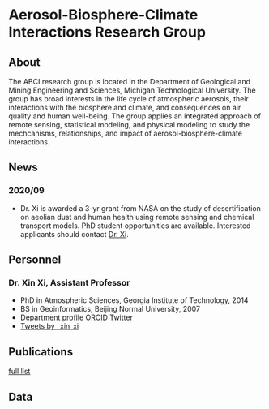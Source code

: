 # Aerosol-Biosphere-Climate Interactions Research Group

## About
The ABCI research group is located in the Department of Geological and Mining Engineering and Sciences, Michigan Technological University. The group has broad interests in the life cycle of atmospheric aerosols, their interactions with the biosphere and climate, and consequences on air quality and human well-being. The group applies an integrated approach of remote sensing, statistical modeling, and physical modeling to study the mechcanisms, relationships, and impact of aerosol-biosphere-climate interactions.

## News
### 2020/09
- Dr. Xi is awarded a 3-yr grant from NASA on the study of desertification on aeolian dust and human health using remote sensing and chemical transport models. PhD student opportunities are available. Interested applicants should contact [Dr. Xi](mailto:xinxi@mtu.edu).

## Personnel
### Dr. Xin Xi, Assistant Professor
- PhD in Atmospheric Sciences, Georgia Institute of Technology, 2014
- BS in Geoinformatics, Beijing Normal University, 2007
- [Department profile](https://www.mtu.edu/geo/department/faculty/xi-xin/) [ORCID](https://orcid.org/0000-0003-3804-2735) [Twitter](https://twitter.com/_xin_xi)
- <a class="twitter-timeline" data-height="300" data-theme="light" href="https://twitter.com/_xin_xi?ref_src=twsrc%5Etfw">Tweets by _xin_xi</a> <script async src="https://platform.twitter.com/widgets.js" charset="utf-8"></script>

## Publications
[full list](\https://scholar.google.com/citations?user=_NHQ-9MAAAAJ&hl=en)

## Data
